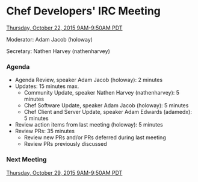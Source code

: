 # Chef Developers' IRC Meeting

[Thursday, October 22, 2015 9AM-9:50AM PDT](http://everytimezone.com/#2015-10-22,240,cn3)

Moderator:  Adam Jacob (holoway)

Secretary:  Nathen Harvey (nathenharvey)

### Agenda
* Agenda Review, speaker Adam Jacob (holoway): 2 minutes
* Updates: 15 minutes max.
  * Community Update, speaker Nathen Harvey (nathenharvey): 5 minutes
  * Chef Software Update, speaker Adam Jacob (holoway): 5 minutes
  * Chef Client and Server Update, speaker Adam Edwards (adamedx): 5 minutes
* Review action items from last meeting (holoway): 5 minutes
* Review PRs:  35 minutes
  * Review new PRs and/or PRs deferred during last meeting
  * Review PRs previously discussed

### Next Meeting

[Thursday, October 29, 2015 9AM-9:50AM PDT](http://everytimezone.com/#2015-10-29,240,cn3)
